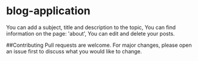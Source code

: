 # blog-application

You can add a subject, title and description to the topic,
You can find information on the page: 'about',
You can edit and delete your posts.

##Contributing
Pull requests are welcome. For major changes, please open an issue first to discuss what you would like to change.
